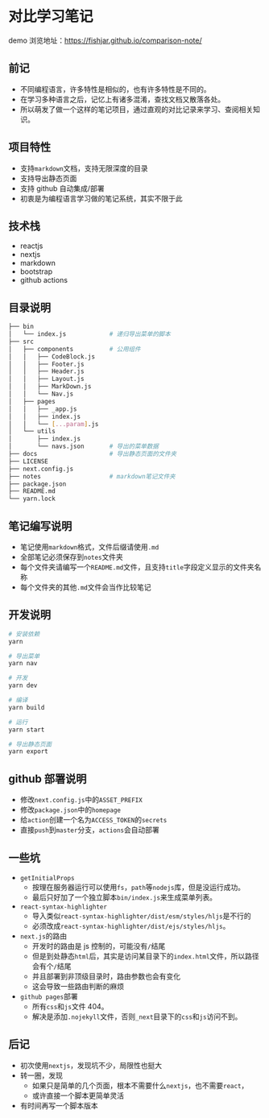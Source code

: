 # 对比学习笔记

demo 浏览地址：https://fishjar.github.io/comparison-note/

## 前记

- 不同编程语言，许多特性是相似的，也有许多特性是不同的。
- 在学习多种语言之后，记忆上有诸多混淆，查找文档又散落各处。
- 所以萌发了做一个这样的笔记项目，通过直观的对比记录来学习、查阅相关知识。

## 项目特性

- 支持`markdown`文档，支持无限深度的目录
- 支持导出静态页面
- 支持 github 自动集成/部署
- 初衷是为编程语言学习做的笔记系统，其实不限于此

## 技术栈

- reactjs
- nextjs
- markdown
- bootstrap
- github actions

## 目录说明

```sh
├── bin
│   └── index.js            # 递归导出菜单的脚本
├── src
│   ├── components          # 公用组件
│   │   ├── CodeBlock.js
│   │   ├── Footer.js
│   │   ├── Header.js
│   │   ├── Layout.js
│   │   ├── MarkDown.js
│   │   └── Nav.js
│   ├── pages
│   │   ├── _app.js
│   │   ├── index.js
│   │   └── [...param].js
│   └── utils
│       ├── index.js
│       └── navs.json       # 导出的菜单数据
├── docs                    # 导出静态页面的文件夹
├── LICENSE
├── next.config.js
├── notes                   # markdown笔记文件夹
├── package.json
├── README.md
└── yarn.lock
```

## 笔记编写说明

- 笔记使用`markdown`格式，文件后缀请使用`.md`
- 全部笔记必须保存到`notes`文件夹
- 每个文件夹请编写一个`README.md`文件，且支持`title`字段定义显示的文件夹名称
- 每个文件夹的其他`.md`文件会当作比较笔记

## 开发说明

```sh
# 安装依赖
yarn

# 导出菜单
yarn nav

# 开发
yarn dev

# 编译
yarn build

# 运行
yarn start

# 导出静态页面
yarn export
```

## github 部署说明

- 修改`next.config.js`中的`ASSET_PREFIX`
- 修改`package.json`中的`homepage`
- 给`action`创建一个名为`ACCESS_TOKEN`的`secrets`
- 直接`push`到`master`分支，`actions`会自动部署

## 一些坑

- `getInitialProps`
  - 按理在服务器运行可以使用`fs`，`path`等`nodejs`库，但是没运行成功。
  - 最后只好加了一个独立脚本`bin/index.js`来生成菜单列表。
- `react-syntax-highlighter`
  - 导入类似`react-syntax-highlighter/dist/esm/styles/hljs`是不行的
  - 必须改成`react-syntax-highlighter/dist/ejs/styles/hljs`。
- `next.js`的路由
  - 开发时的路由是 js 控制的，可能没有`/`结尾
  - 但是到处静态`html`后，其实是访问某目录下的`index.html`文件，所以路径会有个`/`结尾
  - 并且部署到非顶级目录时，路由参数也会有变化
  - 这会导致一些路由判断的麻烦
- `github pages`部署
  - 所有`css`和`js`文件 404。
  - 解决是添加`.nojekyll`文件，否则`_next`目录下的`css`和`js`访问不到。

## 后记

- 初次使用`nextjs`，发现坑不少，局限性也挺大
- 转一圈，发现
  - 如果只是简单的几个页面，根本不需要什么`nextjs`，也不需要`react`，
  - 或许直接一个脚本更简单灵活
- 有时间再写一个脚本版本
